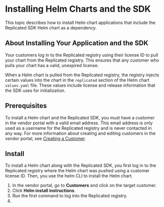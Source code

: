 # Installing Helm Charts and the SDK

This topic describes how to install Helm chart applications that include the Replicated SDK Helm chart as a dependency.

## About Installing Your Application and the SDK

Your customers log in to the Replicated registry using their license ID to pull your chart from the Replicated registry. This ensures that any customer who pulls your chart has a valid, unexpired license.

When a Helm chart is pulled from the Replicated registry, the registry injects certain values into the chart in the `replicated` section of the Helm chart `values.yaml` file. These values include license and release information that the SDK uses for initialization.

## Prerequisites

To install a Helm chart and the Replicated SDK, you must have a customer in the vendor portal with a valid email address. This email address is only used as a username for the Replicated registry and is never contacted in any way. For more information about creating and editing customers in the vendor portal, see [Creating a Customer](/vendor/releases-creating-customer).

## Install

To install a Helm chart along with the Replicated SDK, you first log in to the Replicated registry where the Helm chart was pushed using a customer license ID. Then, you use the helm CLI to install the Helm chart.

1. In the vendor portal, go to **Customers** and click on the target customer.
1. Click **Helm install instructions**.
1. Run the first command to log into the Replicated registry.
1. 